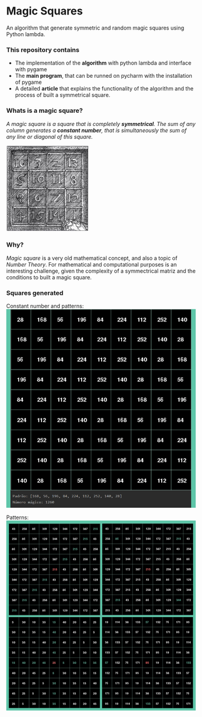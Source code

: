 # Magic Squares
An algorithm that generate symmetric and random magic squares using Python lambda.

### This repository contains
- The implementation of the **algorithm** with python lambda and interface with pygame
- The **main program**, that can be runned on pycharm with the installation of pygame
- A detailed **article** that explains the functionality of the algorithm and the process of built a symmetrical square.

### Whats is a magic square?
*A magic square is a square that is completely **symmetrical**. The sum of any column generates a **constant number**, that is simultaneously the sum of any line or diagonal of this square.*

![Square_old](https://github.com/GabrielPrzy/Magic-Squares/blob/master/imagens/square_old.jpg)

### Why?
*Magic square* is a very old mathematical concept, and also a topic of *Number Theory*. For mathematical and computational purposes is an interesting challenge, given the complexity of a symmectrical matriz and the conditions to built a magic square.

### Squares generated
Constant number and patterns:
![Square2](https://github.com/GabrielPrzy/Magic-Squares/blob/master/imagens/square2.jpg)<p>
Patterns:
![Squares](https://github.com/GabrielPrzy/Magic-Squares/blob/master/imagens/squares.jpg)
